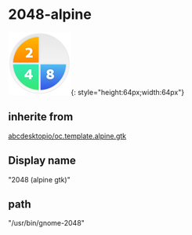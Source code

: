 # 2048-alpine
![circle_2048.svg](/applications/icons/circle_2048.svg){: style="height:64px;width:64px"}
## inherite from
[abcdesktopio/oc.template.alpine.gtk](abcdesktopio/oc.template.alpine.gtk.md)
## Display name
"2048 (alpine gtk)"
## path
"/usr/bin/gnome-2048"
